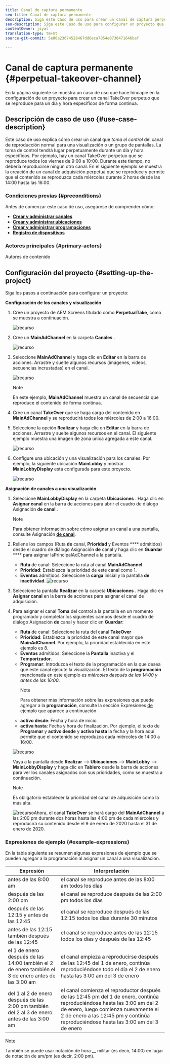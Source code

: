 ```yaml
---
title: Canal de captura permanente
seo-title: Canal de captura permanente
description: Siga este Caso de uso para crear un canal de captura perpetua.
seo-description: Siga este Caso de uso para configurar un proyecto que cree un canal de toma permanente que se reproduzca durante un día y hora específicos de forma continua.
contentOwner: jsyal
translation-type: tm+mt
source-git-commit: 5e80a23674528467dd6eca7054e0730471646baf

---
```



# Canal de captura permanente {#perpetual-takeover-channel}

En la página siguiente se muestra un caso de uso que hace hincapié en la configuración de un proyecto para crear un canal TakeOver perpetuo que se reproduce para un día y hora específicos de forma continua.

## Descripción de caso de uso {#use-case-description}

Este caso de uso explica cómo crear un canal que *toma el control* del canal de reproducción normal para una visualización o un grupo de pantallas. La toma de control tendrá lugar perpetuamente durante un día y hora específicos.
Por ejemplo, hay un canal TakeOver perpetuo que se reproduce todos los viernes de 9:00 a 10:00. Durante este tiempo, no debería reproducirse ningún otro canal. En el siguiente ejemplo se muestra la creación de un canal de adquisición perpetua que se reproduce y permite que el contenido se reproduzca cada miércoles durante 2 horas desde las 14:00 hasta las 16:00.

### Condiciones previas {#preconditions}

Antes de comenzar este caso de uso, asegúrese de comprender cómo:

* **[Crear y administrar canales](managing-channels.md)**
* **[Crear y administrar ubicaciones](managing-locations.md)**
* **[Crear y administrar programaciones](managing-schedules.md)**
* **[Registro de dispositivos](device-registration.md)**

### Actores principales {#primary-actors}

Autores de contenido

## Configuración del proyecto {#setting-up-the-project}

Siga los pasos a continuación para configurar un proyecto:

**Configuración de los canales y visualización**

1. Cree un proyecto de AEM Screens titulado como **PerpetualTake**, como se muestra a continuación.

   ![recurso](assets/p_usecase1.png)

1. Cree un **MainAdChannel** en la carpeta **Canales** .

   ![recurso](assets/p_usecase2.png)

1. Seleccione **MainAdChannel** y haga clic en **Editar** en la barra de acciones. Arrastre y suelte algunos recursos (imágenes, vídeos, secuencias incrustadas) en el canal.

   ![recurso](assets/p_usecase3.png)


   >[!NOTE]
   >En este ejemplo, **MainAdChannel** muestra un canal de secuencia que reproduce el contenido de forma continua.

1. Cree un canal **TakeOver** que se haga cargo del contenido en **MainAdChannel** y se reproducirá todos los miércoles de 2:00 a 16:00.

1. Seleccione la opción **Realizar** y haga clic en **Editar** en la barra de acciones. Arrastre y suelte algunos recursos en el canal. El siguiente ejemplo muestra una imagen de zona única agregada a este canal.

   ![recurso](assets/p_usecase4.png)

1. Configure una ubicación y una visualización para los canales. Por ejemplo, la siguiente ubicación **MainLobby** y mostrar **MainLobbyDisplay** está configurada para este proyecto.

   ![recurso](assets/p_usecase5.png)

**Asignación de canales a una visualización**

1. Seleccione **MainLobbyDisplay** en la carpeta **Ubicaciones** . Haga clic en **Asignar canal** en la barra de acciones para abrir el cuadro de diálogo Asignación **de canal** .

   >[!NOTE]
   >Para obtener información sobre cómo asignar un canal a una pantalla, consulte Asignación **[de canal](channel-assignment.md)**.

1. Rellene los campos (Ruta **de** canal, **Prioridad** y Eventos **** admitidos) desde el cuadro de diálogo Asignación **de** canal y haga clic en **Guardar** **** para asignar laPrincipalAdChannel a la pantalla.

   * **Ruta** de canal: Seleccione la ruta al canal **MainAdChannel**
   * **Prioridad**: Establezca la prioridad de este canal como 1.
   * **Eventos** admitidos: Seleccione la **carga** inicial y la pantalla **de inactividad**.
   ![recurso](assets/p_usecase6.png)

1. Seleccione la pantalla **Realizar** en la carpeta **Ubicaciones** . Haga clic en **Asignar canal** en la barra de acciones para asignar el canal de adquisición.

1. Para asignar el canal **Toma** del control a la pantalla en un momento programado y completar los siguientes campos desde el cuadro de diálogo Asignación **de** canal y hacer clic en **Guardar**:

   * **Ruta** de canal: Seleccione la ruta del canal **TakeOver**
   * **Prioridad**: Establezca la prioridad de este canal mayor que **MainAdChannel**. Por ejemplo, la prioridad establecida en este ejemplo es 8.
   * **Eventos** admitidos: Seleccione la **Pantalla** inactiva y el **Temporizador**.
   * **Programar**: Introduzca el texto de la programación en la que desea que este canal ejecute la visualización. El texto de la **programación** mencionada en este ejemplo es *miércoles después de las 14:00 y antes de las 16:00*.
      >[!NOTE]
      >Para obtener más información sobre las expresiones que puede agregar a la **programación**, consulte la sección Expresiones [de](#example-expressions) ejemplo que aparece a continuación
   * **activo desde**: Fecha y hora de inicio.
   * **activa hasta**: Fecha y hora de finalización.
   Por ejemplo, el texto de **Programar** y **activo desde** y **activo hasta** la fecha y la hora aquí permite que el contenido se reproduzca cada miércoles de 14:00 a 16:00.


   ![recurso](assets/p_usecase7.png)

   Vaya a la pantalla desde **Realizar** —> **Ubicaciones** —> **MainLobby** —> **MainLobbyDisplay** y haga clic en **Tablero** desde la barra de acciones para ver los canales asignados con sus prioridades, como se muestra a continuación.

   >[!NOTE]
   >Es obligatorio establecer la prioridad del canal de adquisición como la más alta.

   ![recurso](assets/p_usecase8.png)Ahora, el canal **TakeOver** se hará cargo del **MainAdChannel** a las 2:00 pm durante dos horas hasta las 4:00 pm de cada miércoles y reproducirá su contenido desde el 9 de enero de 2020 hasta el 31 de enero de 2020.

### Expresiones de ejemplo {#example-expressions}

En la tabla siguiente se resumen algunas expresiones de ejemplo que se pueden agregar a la programación al asignar un canal a una visualización.

| **Expresión** | **Interpretación** |
|---|---|
| antes de las 8:00 am | el canal se reproduce antes de las 8:00 am todos los días |
| después de las 2:00 pm | el canal se reproduce después de las 2:00 pm todos los días |
| después de las 12:15 y antes de las 12:45 | el canal se reproduce después de las 12:15 todos los días durante 30 minutos |
| antes de las 12:15 también después de las 12:45 | el canal se reproduce antes de las 12:15 todos los días y después de las 12:45 |
| el 1 de enero después de las 14:00 también el 2 de enero también el 3 de enero antes de las 3:00 am | el canal empieza a reproducirse después de las 12:45 del 1 de enero, continúa reproduciéndose todo el día el 2 de enero hasta las 3:00 am del 3 de enero |
| del 1 al 2 de enero después de las 2:00 pm también del 2 al 3 de enero antes de las 3:00 am | el canal comienza el reproductor después de las 12:45 pm del 1 de enero, continúa reproduciéndose hasta las 3:00 am del 2 de enero, luego comienza nuevamente el 2 de enero a las 12:45 pm y continúa reproduciéndose hasta las 3:00 am del 3 de enero |

>[!NOTE]
>También se puede usar notación de hora __ militar (es decir, 14:00) en lugar de notación de am/pm (es decir, 2:00 pm).
